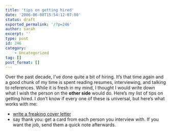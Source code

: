```yaml
---
title: 'tips on getting hired'
date: '2006-06-08T15:54:12-07:00'
status: draft
exported_permalink: '/?p=246'
author: sarah
excerpt: ''
type: post
id: 246
category:
    - Uncategorized
tag: []
post_format: []
---
```

Over the past decade, I’ve done quite a bit of hiring. It’s that time again and a good chunk of my time is spent reading resumes, interviewing, and talking to references. While it is fresh in my mind, I thought I would write down what I wish the person on the **other side** would do. Here’s my list of tips on getting hired. I don’t know if every one of these is universal, but here’s what works with me:

- [write a freaking cover letter](http://www.antisleep.com/archives/2004-05-25_0251.php)
- say thank you: get a card from each person you interview with. If you want the job, send them a quick note afterwards.